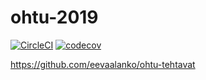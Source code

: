 # ohtu-2019

[![CircleCI](https://circleci.com/gh/eevaalanko/ohtu-2019-viikko1.svg?style=svg)](https://circleci.com/gh/eevaalanko/ohtu-2019-viikko1) [![codecov](https://codecov.io/gh/eevaalanko/ohtu-2019-viikko1/branch/master/graph/badge.svg)](https://codecov.io/gh/eevaalanko/ohtu-2019-viikko1)

https://github.com/eevaalanko/ohtu-tehtavat
